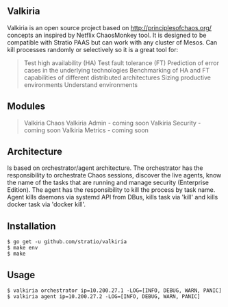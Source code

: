 ## Valkiria

Valkiria is an open source project based on http://principlesofchaos.org/ concepts an inspired by Netflix ChaosMonkey tool.
It is designed to be compatible with Stratio PAAS but can work with any cluster of Mesos.
Can kill processes randomly or selectively so it is a great tool for:
> Test high availability (HA)
> Test fault tolerance (FT)
> Prediction of error cases in the underlying technologies
> Benchmarking of HA and FT capabilities of different distributed architectures
> Sizing productive environments
> Understand environments


## Modules

> Valkiria Chaos
> Valkiria Admin - coming soon
> Valkiria Security - coming soon
> Valkiria Metrics - coming soon


## Architecture

Is based on orchestrator/agent architecture. The orchestrator has the responsibility to orchestrate Chaos sessions, 
discover the live agents, know the name of the tasks that are running and manage security (Enterprise Edition).
The agent has the responsibility to kill the process by task name. Agent kills daemons via systemd API from DBus, 
kills task via 'kill' and kills docker task via 'docker kill'.


## Installation

```console
$ go get -u github.com/stratio/valkiria
$ make env
$ make
```


## Usage

```console
$ valkiria orchestrator ip=10.200.27.1 -LOG=[INFO, DEBUG, WARN, PANIC]
$ valkiria agent ip=10.200.27.2 -LOG=[INFO, DEBUG, WARN, PANIC]
```
